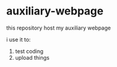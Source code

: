 # auxiliary-webpage

this repository host my auxiliary webpage

i use it to:

1. test coding
1. upload things
